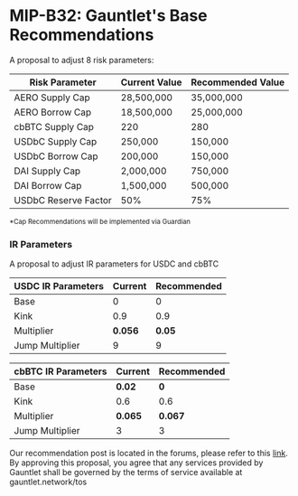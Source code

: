 # MIP-B32: Gauntlet's Base Recommendations

A proposal to adjust 8 risk parameters:

| Risk Parameter       | Current Value | Recommended Value |
| -------------------- | ------------- | ----------------- |
| AERO Supply Cap      | 28,500,000    | 35,000,000        |
| AERO Borrow Cap      | 18,500,000    | 25,000,000        |
| cbBTC Supply Cap     | 220           | 280               |
| USDbC Supply Cap     | 250,000       | 150,000           |
| USDbC Borrow Cap     | 200,000       | 150,000           |
| DAI Supply Cap       | 2,000,000     | 750,000           |
| DAI Borrow Cap       | 1,500,000     | 500,000           |
| USDbC Reserve Factor | 50%           | 75%               |

<sub> \*Cap Recommendations will be implemented via Guardian </sub>

### IR Parameters

A proposal to adjust IR parameters for USDC and cbBTC

| USDC IR Parameters | Current   | Recommended |
| ------------------ | --------- | ----------- |
| Base               | 0         | 0           |
| Kink               | 0.9       | 0.9         |
| Multiplier         | **0.056** | **0.05**    |
| Jump Multiplier    | 9         | 9           |

| cbBTC IR Parameters | Current   | Recommended |
| ------------------- | --------- | ----------- |
| Base                | **0.02**  | **0**       |
| Kink                | 0.6       | 0.6         |
| Multiplier          | **0.065** | **0.067**   |
| Jump Multiplier     | 3         | 3           |

Our recommendation post is located in the forums, please refer to this
[link](https://forum.moonwell.fi/t/gauntlets-base-optimism-moonbeam-moonriver-monthly-recommendations-2024-09-25/1246).
By approving this proposal, you agree that any services provided by Gauntlet
shall be governed by the terms of service available at gauntlet.network/tos
